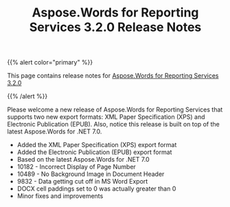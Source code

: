 ﻿---
title: Aspose.Words for Reporting Services 3.2.0 Release Notes
description: "Aspose.Words for Reporting Services 3.2.0 Release Notes – learn about the latest updates and fixes."
type: docs
weight: 20
url: /reportingservices/aspose-words-for-reporting-services-3-2-0-release-notes/
---

{{% alert color="primary" %}} 

This page contains release notes for [Aspose.Words for Reporting Services 3.2.0](https://downloads.aspose.com/words/reportingservices/new-releases/aspose.words-for-reporting-services-3.2.0/)

{{% /alert %}} 

Please welcome a new release of Aspose.Words for Reporting Services that supports two new export formats: XML Paper Specification (XPS) and Electronic Publication (EPUB). Also, notice this release is built on top of the latest Aspose.Words for .NET 7.0.

- Added the XML Paper Specification (XPS) export format
- Added the Electronic Publication (EPUB) export format
- Based on the latest Aspose.Words for .NET 7.0
- 10182 - Incorrect Display of Page Number
- 10489 - No Background Image in Document Header 
- 9832 - Data getting cut off in MS Word Export
- DOCX cell paddings set to 0 was actually greater than 0 
- Minor fixes and improvements
